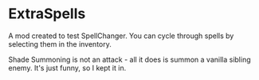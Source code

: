 # ExtraSpells

A mod created to test SpellChanger. You can cycle through spells by selecting them in the inventory.

Shade Summoning is not an attack - all it does is summon a vanilla sibling enemy. It's just funny, so I kept it in. 
